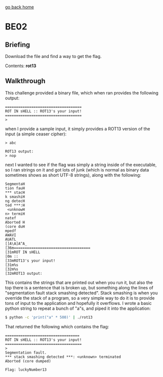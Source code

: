 [go back home](/)

# BE02

## Briefing

Download the file and find a way to get the flag.

Contents: **rot13**

## Walkthrough

This challenge provided a binary file, which when ran provides the following output:

```
===================================
ROT IN sHELL :: ROT13's your input!
===================================
>
```

when I provide a sample input, it simply provides a ROT13 version of the input (a simple ceaser cipher):

```
> abc

ROT13 output:
> nop
```

next I wanted to see if the flag was simply a string inside of the executable, so I ran strings on it and got lots of junk (which is normal as binary data sometimes shows as short UTF-8 strings), along with the following:

```
SegmentaH
tion fauH
*** stacH
k smashiH
ng detecH
ted ***:H
 <unknowH
n> termiH
natef
Aborted H
(core duH
mpedf
AWAVI
AUATL
[]A\A]A^A_
[36m===================================
[31mROT IN sHELL
[0m :: 
[33mROT13's your input!
[31m%s
[32m%s
[32mROT13 output:
```

This contains the strings that are printed out when you run it, but also the top there is a sentence that is broken up, but something along the lines of "segmentation fault stack smashing detected". Stack smashing is when you override the stack of a program, so a very simple way to do it is to provide tons of input to the application and hopefully it overflows. I wrote a basic python string to repeat a bunch of "a"s, and piped it into the application:

```bash
$ python -c 'print("a" * 500)' | ./rot13
```

That returned the following which contains the flag:

```
==================================
ROT IN sHELL :: ROT13's your input!
===================================
> 
Segmentation fault.
*** stack smashing detected ***: <unknown> terminated                                                           
Aborted (core dumped)                                                                                           

Flag: luckyNumber13
```



